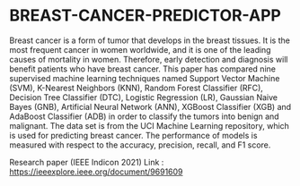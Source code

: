 # BREAST-CANCER-PREDICTOR-APP

Breast cancer is a form of tumor that develops in the breast tissues. It is the most frequent cancer in women worldwide, and it is one of the leading causes of mortality in women. Therefore, early detection and diagnosis will benefit patients who have breast cancer. This paper has compared nine supervised machine learning techniques named Support Vector Machine (SVM), K-Nearest Neighbors (KNN), Random Forest Classifier (RFC), Decision Tree Classifier (DTC), Logistic Regression (LR), Gaussian Naive Bayes (GNB), Artificial Neural Network (ANN), XGBoost Classifier (XGB) and AdaBoost Classifier (ADB) in order to classify the tumors into benign and malignant. The data set is from the UCI Machine Learning repository, which is used for predicting breast cancer. The performance of models is measured with respect to the accuracy, precision, recall, and F1 score.

Research paper (IEEE Indicon 2021)
Link : https://ieeexplore.ieee.org/document/9691609
